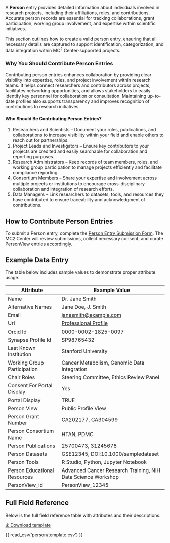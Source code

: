 A **Person** entry provides detailed information about individuals involved in research projects, including their affiliations, roles, and contributions. Accurate person records are essential for tracking collaborations, grant participation, working group involvement, and expertise within scientific initiatives.

This section outlines how to create a valid person entry, ensuring that all necessary details are captured to support identification, categorization, and data integration within  MC<sup>2</sup> Center-supported projects.

### **Why You Should Contribute Person Entries**
Contributing person entries enhances collaboration by providing clear visibility into expertise, roles, and project involvement within research teams. It helps connect researchers and contributors across projects, facilitates networking opportunities, and allows stakeholders to easily identify key personnel for collaboration or consultation. Maintaining up-to-date profiles also supports transparency and improves recognition of contributions to research initiatives.

#### Who Should Be Contributing Person Entries?  
1. Researchers and Scientists – Document your roles, publications, and collaborations to increase visibility within your field and enable others to reach out for partnerships.  
2. Project Leads and Investigators – Ensure key contributors to your projects are credited and easily searchable for collaboration and reporting purposes.  
3. Research Administrators – Keep records of team members, roles, and working group participation to manage projects efficiently and facilitate compliance reporting.  
4. Consortium Members – Share your expertise and involvement across multiple projects or institutions to encourage cross-disciplinary collaboration and integration of research efforts.  
5. Data Managers – Link researchers to datasets, tools, and resources they have contributed to ensure traceability and acknowledgment of contributions.  

## How to Contribute Person Entries  
To submit a Person entry, complete the [Person Entry Submission Form](https://docs.google.com/forms/d/e/1FAIpQLScuFHETXIdfe0HPqkFQ7jx3wIIwBRqaqIXH_ZM5f2DWvNQa2g/viewform). The MC2 Center will review submissions, collect necessary consent, and curate PersonView entries accordingly.  


## Example Data Entry
The table below includes sample values to demonstrate proper attribute usage.

| **Attribute**               | **Example Value**                                                                                     |
|-----------------------------|--------------------------------------------------------------------------------------------------------|
| Name                        | Dr. Jane Smith                                                                                        |
| Alternative Names           | Jane Doe, J. Smith                                                                                    |
| Email                       | janesmith@example.com                                                                                 |
| Url                         | [Professional Profile](https://www.example.com/janesmith)                                             |
| Orcid Id                    | 0000-0002-1825-0097                                                                                   |
| Synapse Profile Id          | SP98765432                                                                                            |
| Last Known Institution      | Stanford University                                                                                   |
| Working Group Participation | Cancer Metabolism, Genomic Data Integration                                                           |
| Chair Roles                 | Steering Committee, Ethics Review Panel                                                               |
| Consent For Portal Display  | Yes                                                                                                    |
| Portal Display              | TRUE                                                                                                   |
| Person View                 | Public Profile View                                                                                    |
| Person Grant Number         | CA202177, CA304599                                                                                     |
| Person Consortium Name      | HTAN, PDMC                                                                                            |
| Person Publications         | 25700473, 31245678                                                                                     |
| Person Datasets             | GSE12345, DOI:10.1000/sampledataset                                                                   |
| Person Tools                | R Studio, Python, Jupyter Notebook                                                                    |
| Person Educational Resources | Advanced Cancer Research Training, NIH Data Science Workshop                                           |
| PersonView_id               | PersonView_12345                                                                                       |

## Full Field Reference

Below is the full field reference table with attributes and their descriptions.

[⤓ Download template](https://github.com/mc2-center/data-models/raw/main/templates/PersonView.csv)

{{ read_csv('person/template.csv') }}